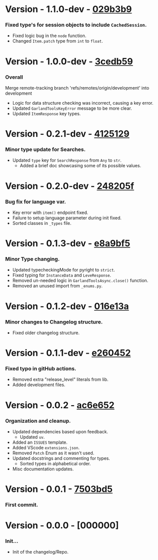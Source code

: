 # Version - 1.1.0-dev - [029b3b9](https://github.com/k8thekat/GarlandToolsAPI_wrapper/commit/029b3b9)
### Fixed type's for session objects to include `CachedSession`.
- Fixed logic bug in the `node` function.
- Changed `Item.patch` type from `int` to `float`.

# Version - 1.0.0-dev - [3cedb59](https://github.com/k8thekat/GarlandToolsAPI_wrapper/commit/3cedb59)
### Overall
Merge remote-tracking branch 'refs/remotes/origin/development' into development
- Logic for data structure checking was incorrect, causing a key error.
- Updated `GarlandToolsKeyError` message to be more clear.
- Updated `ItemResponse` key types.

# Version - 0.2.1-dev - [4125129](https://github.com/k8thekat/GarlandToolsAPI_wrapper/commit/4125129)
### Minor type update for Searches.
- Updated `type` key for `SearchResponse` from `Any` to `str`.
	- Added a brief doc showcasing some of its possible values.

# Version - 0.2.0-dev - [248205f](https://github.com/k8thekat/GarlandToolsAPI_wrapper/commit/248205f)
### Bug fix for language var.
- Key error with `item()` endpoint fixed.
- Failure to setup language parameter during init fixed.
- Sorted classes in `_types` file.

# Version - 0.1.3-dev - [e8a9bf5](https://github.com/k8thekat/GarlandToolsAPI_wrapper/commit/e8a9bf5)
### Minor Type changing.
- Updated typecheckingMode for pyright to `strict`.
- Fixed typing for `InstanceData` and `LeveResponse`.
- Removed un-needed logic in `GarlandToolsAsync.close()` function.
- Removed an unused import from `_enums.py`.

# Version - 0.1.2-dev - [016e13a](https://github.com/k8thekat/GarlandToolsAPI_wrapper/commit/016e13a)
### Minor changes to Changelog structure.
- Fixed older changelog structure.

# Version - 0.1.1-dev - [e260452](https://github.com/k8thekat/GarlandToolsAPI_wrapper/commit/e260452)
### Fixed typo in gitHub actions.
- Removed extra "release_level" literals from lib.
- Added development files.

# Version - 0.0.2 - [ac6e652](https://github.com/k8thekat/GarlandToolsAPI_wrapper/commit/ac6e652)
### Organization and cleanup.
- Updated dependencies based upon feedback.
	- Updated `uv`.
- Added an `ISSUES` template.
- Added VScode `extensions.json`.
- Removed `Patch` Enum as it wasn't used.
- Updated docstrings and commenting for types.
	- Sorted types in alphabetical order.
- Misc documentation updates.

# Version - 0.0.1 - [7503bd5](https://github.com/k8thekat/GarlandToolsAPI_wrapper/commit/7503bd5)
### First commit.

# Version - 0.0.0 - [000000] 
### Init...
- Init of the changelog/Repo.